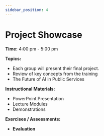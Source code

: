 ```yaml
---
sidebar_position: 4
---
```


# Project Showcase

**Time:** 4:00 pm - 5:00 pm

**Topics:**

*   Each group will present their final project.
*   Review of key concepts from the training
*   The Future of AI in Public Services

**Instructional Materials:**

*   PowerPoint Presentation
*   Lecture Modules
*   Demonstrations

**Exercises / Assessments:**

*   **Evaluation**

